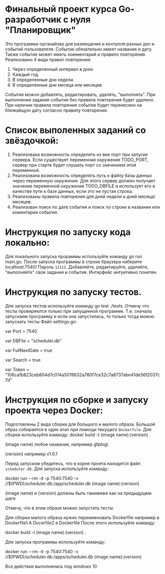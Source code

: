 # Финальный проект курса Go-разработчик с нуля "Планировщик"
Это программа-органайзер для размещения и контроля разных дел и событий пользователя.
Событие обязательно имеет название и дату. Также событие может иметь комментарий и правило повторения.
Реализовано 4 вида правил повторения: 
1. Через определенный интервал в днях
2. Каждый год.
3. В определенные дни недели.
4. В определенные дни месяца или месяцев.

События можно добавлять, редактировать, удалять, "выполнять". При выполнении задания событие без правила повторения будет удалено.
При наличии правила повторения событие будет перенесено на ближайщую дату согласно правилу повторения.


# Список выполенных заданий со звёздочкой: 
1. Реализована возможность определять из вне порт при запуске сервера. Если существует переменная окружения TODO_PORT, сервер при старте будет слушать порт со значением этой переменной. 
2. Реализована возможность определять путь к файлу базы данных через переменную окружения. Для этого сервер должен получает значение переменной окружения TODO_DBFILE и использует его в  качестве пути к базе данных, если это не пустая строка.
3. Реализованы правила повторения для дней недели и дней месяца/месяцев.
4. Реализован поиск по дате события и поиск по строке в названии или коментарии события. 

# Инструкция по запуску кода локально: 
Для локального запуска прораммы используйте команду go run main.go. После запуска программы в строке браузера наберите localhost:7540/
Пароль `12111`. Добавляйте, редактируйте, удаляйте, "выполняйте" свои задания и события. Интерфейс интуитивно понятен.

# Инструкция по запуску тестов. 
Для запуска тестов используйте команду go test ./tests. Отмечу что тесты проверяются только при запущенной программе. Т.е. сначала запускаем программу и если она запустилась, то только тогда можно запускать тесты
Файл settings.go:

var Port = 7540

var DBFile = "scheduler.db"

var FullNextDate = true

var Search = true

var Token = "106ca1b823ceb804d7c014a5019632a780f7ce32c7a8737abe41de56f2037c7d"

# Инструкция по сборке и запуску проекта через Docker:
Подготовлены 2 вида сборки для большого и малого образа. Большой образ собирается в один этап при помощи текущего `Dockerfile`. Для сборки используйте команду:
docker build -t (image name):(version) .

(image name) любое название, например gfpbig\

(version) например v1.0.1


Перед запуском убедитесь, что в корне проета находится файл `scheduler.db`.
Для запуска используйте команду:

docker run --rm -it -p 7540:7540 -v //$(PWD)/scheduler.db:/app/scheduler.db (image name):(version)

(image name) и (version) должны быть такимиже как на предыдущем шаге

Отмечу, что в этом образе можно запустить тесты. 

Для сборки малого образа нужно переименовать Dockerfile например в Dockerfile1
А Docerfile2 в Dockerfile
После этого используйте команду:

docker build -t (image name):(version) .

Для запуска программы используйте команду:

docker run --rm -it -p 7540:7540 -v //$(PWD)/scheduler.db:/apps/scheduler.db (image name):(version)

Все действия выполнялись под windows 10

